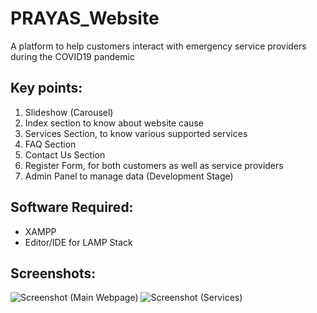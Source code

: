 # PRAYAS_Website
A platform to help customers interact with emergency service providers during the COVID19 pandemic

## Key points:
1. Slideshow (Carousel)
2. Index section to know about website cause
3. Services Section, to know various supported services
4. FAQ Section
5. Contact Us Section
6. Register Form, for both customers as well as service providers
7. Admin Panel to manage data (Development Stage)

## Software Required:
* XAMPP
* Editor/IDE for LAMP Stack

## Screenshots:
![Screenshot (Main Webpage)](https://user-images.githubusercontent.com/70879718/99879446-08f28d80-2c33-11eb-9fd9-9241bf531146.png)
![Screenshot (Services)](https://user-images.githubusercontent.com/70879718/99879473-37706880-2c33-11eb-9eef-4e6c1b3a5e9d.png)

